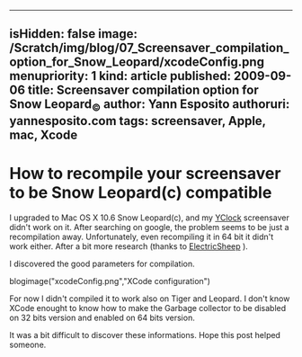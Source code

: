 -----
isHidden:       false
image: /Scratch/img/blog/07_Screensaver_compilation_option_for_Snow_Leopard/xcodeConfig.png
menupriority:   1
kind:           article
published: 2009-09-06
title: Screensaver compilation option for Snow Leopard<sub>&copy;</sub>
author: Yann Esposito
authoruri: yannesposito.com
tags:  screensaver, Apple, mac, Xcode
-----
# How to recompile your screensaver to be Snow Leopard(c) compatible

I upgraded to Mac OS X 10.6 Snow Leopard(c), and my [YClock](/YBlog/YClock.html) screensaver didn't work on it. After searching on google, the problem seems to be just a recompilation away.
Unfortunately, even recompiling it in 64 bit it didn't work either.
After a bit more research (thanks to [ElectricSheep](http://community.electricsheep.org/node/236) ).

I discovered the good parameters for compilation.

blogimage("xcodeConfig.png","XCode configuration")

For now I didn't compiled it to work also on Tiger and Leopard. I don't know XCode enought to know how to make the Garbage collector to be disabled on 32 bits version and enabled on 64 bits version.

It was a bit difficult to discover these informations. Hope this post helped someone.
